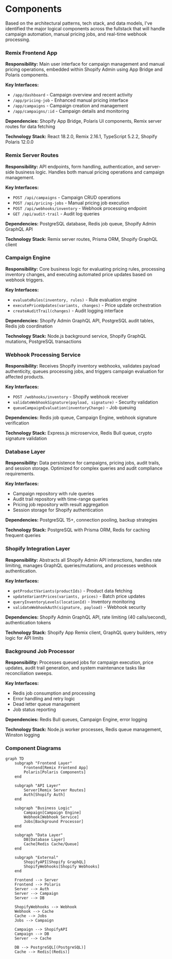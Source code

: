 # Components

Based on the architectural patterns, tech stack, and data models, I've identified the major logical components across the fullstack that will handle campaign automation, manual pricing jobs, and real-time webhook processing.

### Remix Frontend App

**Responsibility:** Main user interface for campaign management and manual pricing operations, embedded within Shopify Admin using App Bridge and Polaris components.

**Key Interfaces:**
- `/app/dashboard` - Campaign overview and recent activity
- `/app/pricing-job` - Enhanced manual pricing interface
- `/app/campaigns` - Campaign creation and management
- `/app/campaigns/:id` - Campaign details and monitoring

**Dependencies:** Shopify App Bridge, Polaris UI components, Remix server routes for data fetching

**Technology Stack:** React 18.2.0, Remix 2.16.1, TypeScript 5.2.2, Shopify Polaris 12.0.0

### Remix Server Routes

**Responsibility:** API endpoints, form handling, authentication, and server-side business logic. Handles both manual pricing operations and campaign management.

**Key Interfaces:**
- `POST /api/campaigns` - Campaign CRUD operations
- `POST /api/pricing-jobs` - Manual pricing job execution
- `POST /api/webhooks/inventory` - Webhook processing endpoint
- `GET /api/audit-trail` - Audit log queries

**Dependencies:** PostgreSQL database, Redis job queue, Shopify Admin GraphQL API

**Technology Stack:** Remix server routes, Prisma ORM, Shopify GraphQL client

### Campaign Engine

**Responsibility:** Core business logic for evaluating pricing rules, processing inventory changes, and executing automated price updates based on webhook triggers.

**Key Interfaces:**
- `evaluateRules(inventory, rules)` - Rule evaluation engine
- `executePriceUpdates(variants, changes)` - Price update orchestration
- `createAuditTrail(changes)` - Audit logging interface

**Dependencies:** Shopify Admin GraphQL API, PostgreSQL audit tables, Redis job coordination

**Technology Stack:** Node.js background service, Shopify GraphQL mutations, PostgreSQL transactions

### Webhook Processing Service

**Responsibility:** Receives Shopify inventory webhooks, validates payload authenticity, queues processing jobs, and triggers campaign evaluation for affected products.

**Key Interfaces:**
- `POST /webhooks/inventory` - Shopify webhook receiver
- `validateWebhookSignature(payload, signature)` - Security validation
- `queueCampaignEvaluation(inventoryChange)` - Job queuing

**Dependencies:** Redis job queue, Campaign Engine, webhook signature verification

**Technology Stack:** Express.js microservice, Redis Bull queue, crypto signature validation

### Database Layer

**Responsibility:** Data persistence for campaigns, pricing jobs, audit trails, and session storage. Optimized for complex queries and audit compliance requirements.

**Key Interfaces:**
- Campaign repository with rule queries
- Audit trail repository with time-range queries
- Pricing job repository with result aggregation
- Session storage for Shopify authentication

**Dependencies:** PostgreSQL 15+, connection pooling, backup strategies

**Technology Stack:** PostgreSQL with Prisma ORM, Redis for caching frequent queries

### Shopify Integration Layer

**Responsibility:** Abstracts all Shopify Admin API interactions, handles rate limiting, manages GraphQL queries/mutations, and processes webhook authentication.

**Key Interfaces:**
- `getProductVariants(productIds)` - Product data fetching
- `updateVariantPrices(variants, prices)` - Batch price updates
- `queryInventoryLevels(locationId)` - Inventory monitoring
- `validateWebhookAuth(signature, payload)` - Webhook security

**Dependencies:** Shopify Admin GraphQL API, rate limiting (40 calls/second), authentication tokens

**Technology Stack:** Shopify App Remix client, GraphQL query builders, retry logic for API limits

### Background Job Processor

**Responsibility:** Processes queued jobs for campaign execution, price updates, audit trail generation, and system maintenance tasks like reconciliation sweeps.

**Key Interfaces:**
- Redis job consumption and processing
- Error handling and retry logic
- Dead letter queue management
- Job status reporting

**Dependencies:** Redis Bull queues, Campaign Engine, error logging

**Technology Stack:** Node.js worker processes, Redis queue management, Winston logging

### Component Diagrams

```mermaid
graph TD
    subgraph "Frontend Layer"
        Frontend[Remix Frontend App]
        Polaris[Polaris Components]
    end
    
    subgraph "API Layer"
        Server[Remix Server Routes]
        Auth[Shopify Auth]
    end
    
    subgraph "Business Logic"
        Campaign[Campaign Engine]
        Webhook[Webhook Service]
        Jobs[Background Processor]
    end
    
    subgraph "Data Layer"
        DB[Database Layer]
        Cache[Redis Cache/Queue]
    end
    
    subgraph "External"
        ShopifyAPI[Shopify GraphQL]
        ShopifyWebhooks[Shopify Webhooks]
    end
    
    Frontend --> Server
    Frontend --> Polaris
    Server --> Auth
    Server --> Campaign
    Server --> DB
    
    ShopifyWebhooks --> Webhook
    Webhook --> Cache
    Cache --> Jobs
    Jobs --> Campaign
    
    Campaign --> ShopifyAPI
    Campaign --> DB
    Server --> Cache
    
    DB --> PostgreSQL[(PostgreSQL)]
    Cache --> Redis[(Redis)]
```
